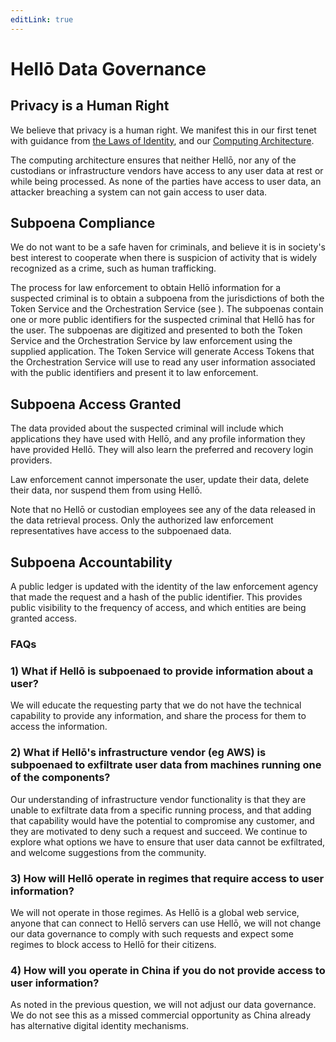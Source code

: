 ```yaml
---
editLink: true
---
```


# Hellō Data Governance

## Privacy is a Human Right

We believe that privacy is a human right. We manifest this in our first tenet with guidance from [the Laws of Identity](laws-of-identity.html), and our [Computing Architecture](architecture.html).

The computing architecture ensures that neither Hellō, nor any of the custodians or infrastructure vendors have access to any user data at rest or while being processed. As none of the parties have access to user data, an attacker breaching a system can not gain access to user data.

## Subpoena Compliance

We do not want to be a safe haven for criminals, and believe it is in society's best interest to cooperate when there is suspicion of activity that is widely recognized as a crime, such as human trafficking. 

The process for law enforcement to obtain Hellō information for a suspected criminal is to obtain a subpoena from the jurisdictions of both the Token Service and the Orchestration Service (see ). The subpoenas contain one or more public identifiers for the suspected criminal that Hellō has for the user. The subpoenas are digitized and presented to both the Token Service and the Orchestration Service by law enforcement using the supplied application. The Token Service will generate Access Tokens that the Orchestration Service will use to read any user information associated with the public identifiers and present it to law enforcement. 

## Subpoena Access Granted

The data provided about the suspected criminal will include which applications they have used with Hellō, and any profile information they have provided Hellō. They will also learn the preferred and recovery login providers.

Law enforcement cannot impersonate the user, update their data, delete their data, nor suspend them from using Hellō.
 
Note that no Hellō or custodian employees see any of the data released in the data retrieval process. Only the authorized law enforcement representatives have access to the subpoenaed data.

## Subpoena Accountability

A public ledger is updated with the identity of the law enforcement agency that made the request and a hash of the public identifier. This provides public visibility to the frequency of access, and which entities are being granted access.

### FAQs

### 1) What if Hellō is subpoenaed to provide information about a user?
We will educate the requesting party that we do not have the technical capability to provide any information, and share the process for them to access the information.

### 2) What if Hellō's infrastructure vendor (eg AWS) is subpoenaed to exfiltrate user data from machines running one of the components?
Our understanding of infrastructure vendor functionality is that they are unable to exfiltrate data from a specific running process, and that adding that capability would have the potential to compromise any customer, and they are motivated to deny such a request and succeed. We continue to explore what options we have to ensure that user data cannot be exfiltrated, and welcome suggestions from the community.

### 3) How will Hellō operate in regimes that require access to user information?
We will not operate in those regimes. As Hellō is a global web service, anyone that can connect to Hellō servers can use Hellō, we will not change our data governance to comply with such requests and expect some regimes to block access to Hellō for their citizens.

### 4) How will you operate in China if you do not provide access to user information?
As noted in the previous question, we will not adjust our data governance. We do not see this as a missed commercial opportunity as China already has alternative digital identity mechanisms.
 

